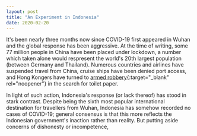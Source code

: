 ```yaml
---
layout: post
title: "An Experiment in Indonesia"
date: 2020-02-20
---
```


It\'s been nearly three months now since COVID-19 first appeared in Wuhan and the global response has been aggressive. At the time of writing, some 77 million people in China have been placed under lockdown, a number which taken alone would respresent the world\'s 20th largest population (between Germany and Thailand). Numerous countries and airlines have suspended travel from China, cruise ships have been denied port access, and Hong Kongers have turned to [armed robbery](https://www.scmp.com/news/hong-kong/law-and-crime/article/3050907/armed-gang-steals-hk1000-toilet-paper-coronavirus){:target="_blank" rel="noopener"} in the search for toilet paper.

In light of such action, Indonesia\'s response (or lack thereof) has stood in stark contrast. Despite being the sixth most popular international destination for travellers from Wuhan, Indonesia has somehow recorded no cases of COVID-19; general consensus is that this more reflects the Indonesian government\'s inaction rather than reality. But putting aside concerns of dishonesty or incompetence, 
